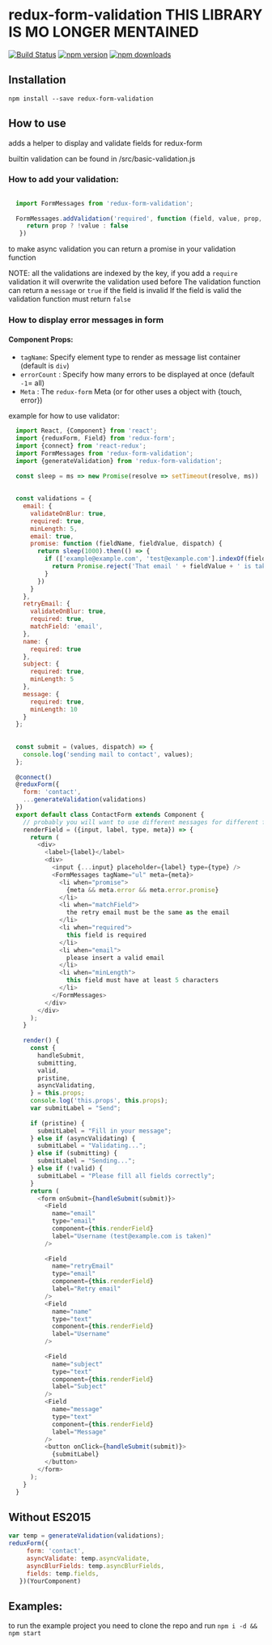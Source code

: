 # redux-form-validation THIS LIBRARY IS MO LONGER MENTAINED

[![Build Status](https://travis-ci.org/CosticaPuntaru/redux-form-validation.svg?branch=master)](https://travis-ci.org/CosticaPuntaru/redux-form-validation)
[![npm version](https://img.shields.io/npm/v/redux-form-validation.svg?style=flat-square)](https://www.npmjs.com/package/redux-form-validation)
[![npm downloads](https://img.shields.io/npm/dm/redux-form-validation.svg?style=flat-square)](https://www.npmjs.com/package/redux-form-validation)
## Installation
```npm install --save redux-form-validation```

## How to use
adds a helper to display and validate fields for redux-form

builtin validation can be found in /src/basic-validation.js


### How to add your validation:
```javascript

  import FormMessages from 'redux-form-validation';
  
  FormMessages.addValidation('required', function (field, value, prop, dispatch, allValues, allProps) {
     return prop ? !value : false
   })
```
to make async validation you can return a promise in your validation function

NOTE: all the validations are indexed by the key, if you add a `require` validation it will overwrite the validation used before
The validation function can return a `message` or `true` if the field is invalid
If the field is valid the validation function must return `false`


### How to display error messages in form
#### Component Props:

* `tagName`: Specify element type to render as message list container (default is `div`)
* `errorCount` : Specify how many errors to be displayed at once (default `-1`= all)
* `Meta` : The `redux-form` Meta (or for other uses a object with {touch, error})


example for how to use validator:

```javascript
  import React, {Component} from 'react';
  import {reduxForm, Field} from 'redux-form';
  import {connect} from 'react-redux';
  import FormMessages from 'redux-form-validation';
  import {generateValidation} from 'redux-form-validation';
  
  const sleep = ms => new Promise(resolve => setTimeout(resolve, ms))
  
  
  const validations = {
    email: {
      validateOnBlur: true,
      required: true,
      minLength: 5,
      email: true,
      promise: function (fieldName, fieldValue, dispatch) {
        return sleep(1000).then(() => {
          if (['example@example.com', 'test@example.com'].indexOf(fieldValue.trim()) > -1) {
            return Promise.reject('That email ' + fieldValue + ' is taken')
          }
        })
      }
    },
    retryEmail: {
      validateOnBlur: true,
      required: true,
      matchField: 'email',
    },
    name: {
      required: true
    },
    subject: {
      required: true,
      minLength: 5
    },
    message: {
      required: true,
      minLength: 10
    }
  };
  
  
  const submit = (values, dispatch) => {
    console.log('sending mail to contact', values);
  };
  
  @connect()
  @reduxForm({
    form: 'contact',
    ...generateValidation(validations)
  })
  export default class ContactForm extends Component {
    // probably you will want to use different messages for different fields but for the demo this is good enough
    renderField = ({input, label, type, meta}) => {
      return (
        <div>
          <label>{label}</label>
          <div>
            <input {...input} placeholder={label} type={type} />
            <FormMessages tagName="ul" meta={meta}>
              <li when="promise">
                {meta && meta.error && meta.error.promise}
              </li>
              <li when="matchField">
                the retry email must be the same as the email
              </li>
              <li when="required">
                this field is required
              </li>
              <li when="email">
                please insert a valid email
              </li>
              <li when="minLength">
                this field must have at least 5 characters
              </li>
            </FormMessages>
          </div>
        </div>
      );
    }
  
    render() {
      const {
        handleSubmit,
        submitting,
        valid,
        pristine,
        asyncValidating,
      } = this.props;
      console.log('this.props', this.props);
      var submitLabel = "Send";
  
      if (pristine) {
        submitLabel = "Fill in your message";
      } else if (asyncValidating) {
        submitLabel = "Validating...";
      } else if (submitting) {
        submitLabel = "Sending...";
      } else if (!valid) {
        submitLabel = "Please fill all fields correctly";
      }
      return (
        <form onSubmit={handleSubmit(submit)}>
          <Field
            name="email"
            type="email"
            component={this.renderField}
            label="Username (test@example.com is taken)"
          />
  
          <Field
            name="retryEmail"
            type="email"
            component={this.renderField}
            label="Retry email"
          />
          <Field
            name="name"
            type="text"
            component={this.renderField}
            label="Username"
          />
  
          <Field
            name="subject"
            type="text"
            component={this.renderField}
            label="Subject"
          />
          <Field
            name="message"
            type="text"
            component={this.renderField}
            label="Message"
          />
          <button onClick={handleSubmit(submit)}>
            {submitLabel}
          </button>
        </form>
      );
    }
  }


```

## Without ES2015

```javascript
var temp = generateValidation(validations);
reduxForm({
     form: 'contact',
     asyncValidate: temp.asyncValidate,
     asyncBlurFields: temp.asyncBlurFields,
     fields: temp.fields,
   })(YourComponent)
```


## Examples:
to run the example project you need to clone the repo and run `npm i -d && npm start`

